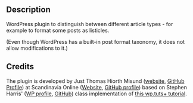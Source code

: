 ## Description
WordPress plugin to distinguish between different article types - for example to format some posts as listicles.

(Even though WordPress has a built-in post format taxonomy, it does not allow modifications to it.)

## Credits
The plugin is developed by Just Thomas Hiorth Misund (<a href="http://hemmeligadresse.com/">website</a>, <a href="https://github.com/misund">GitHub Profile</a>) at Scandinavia Online (<a href="http://www.sol.no/">Website</a>, <a href="http://github.com/soldotno">GitHub profile</a>) based on Stephen Harris' (<a href="http://profiles.wordpress.org/stephenh1988/">WP profile</a>, <a href="https://github.com/stephenh1988">GitHub</a>) class implementation of <a href="http://wp.tutsplus.com/tutorials/creative-coding/how-to-use-radio-buttons-with-taxonomies/">this wp.tuts+ tutorial</a>.
